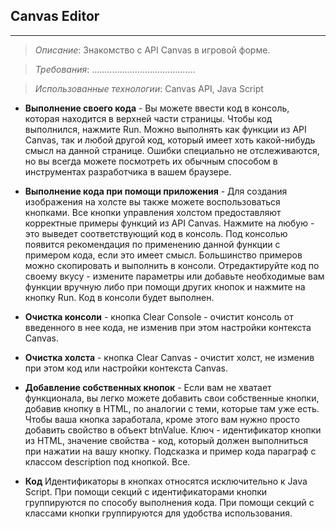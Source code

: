 ## Canvas Editor
------------------
>*Описание*: Знакомство с API Canvas в игровой форме.

>*Требования*: .........................................

>*Использованные технологии*: Canvas API, Java Script


* **Выполнение своего кода** - Вы можете ввести код в консоль, которая находится в верхней части страницы. Чтобы код выполнился, нажмите Run. Можно выполнять как функции из API Canvas, так и любой другой код, который имеет хоть какой-нибудь смысл на данной странице. Ошибки специально не отслеживаются, но вы всегда можете посмотреть их обычным способом в инструментах разработчика в вашем браузере.

* **Выполнение кода при помощи приложения** - Для создания изображения на холсте вы также можете воспользоваться кнопками. Все кнопки управления холстом предоставляют корректные примеры функций из API Canvas. Нажмите на любую - это выведет соответствующий код в консоль. Под консолью появится рекомендация по применению данной функции с примером кода, если это имеет смысл. Большинство примеров можно скопировать и выполнить в консоли. Отредактируйте код по своему вкусу - измените параметры или добавьте необходимые вам функции вручную либо при помощи других кнопок и нажмите на кнопку Run. Код в консоли будет выполнен.

* **Очистка консоли** - кнопка Clear Console - очистит консоль от введенного в нее кода, не изменив при этом настройки контекста Canvas.

* **Очистка холста** - кнопка Clear Canvas - очистит холст, не изменив при этом код или настройки контекста Canvas.

* **Добавление собственных кнопок** - Если вам не хватает функционала, вы легко можете добавить свои собственные кнопки, добавив кнопку в HTML, по аналогии с теми, которые там уже есть. Чтобы ваша кнопка заработала, кроме этого вам нужно просто добавить свойство в объект btnValue. Ключ - идентификатор кнопки из HTML, значение свойства - код, который должен выполниться при нажатии на вашу кнопку. Подсказка и пример кода параграф с классом description под кнопкой. Все.

* **Код** Идентификаторы в кнопках относятся исключительно к Java Script. При помощи секций с идентификаторами кнопки группируются по способу выполнения кода. При помощи секций с классами кнопки группируются для удобства использования.
